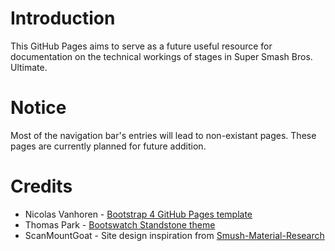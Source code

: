 ---
---
# Introduction
This GitHub Pages aims to serve as a future useful resource for documentation on the technical workings of stages in Super Smash Bros. Ultimate.

# Notice
Most of the navigation bar's entries will lead to non-existant pages. These pages are currently planned for future addition.

# Credits
- Nicolas Vanhoren - [Bootstrap 4 GitHub Pages template](https://nicolas-van.github.io/bootstrap-4-github-pages/)
- Thomas Park - [Bootswatch Standstone theme](https://bootswatch.com/sandstone/)
- ScanMountGoat - Site design inspiration from [Smush-Material-Research](https://scanmountgoat.github.io/Smush-Material-Research/)
